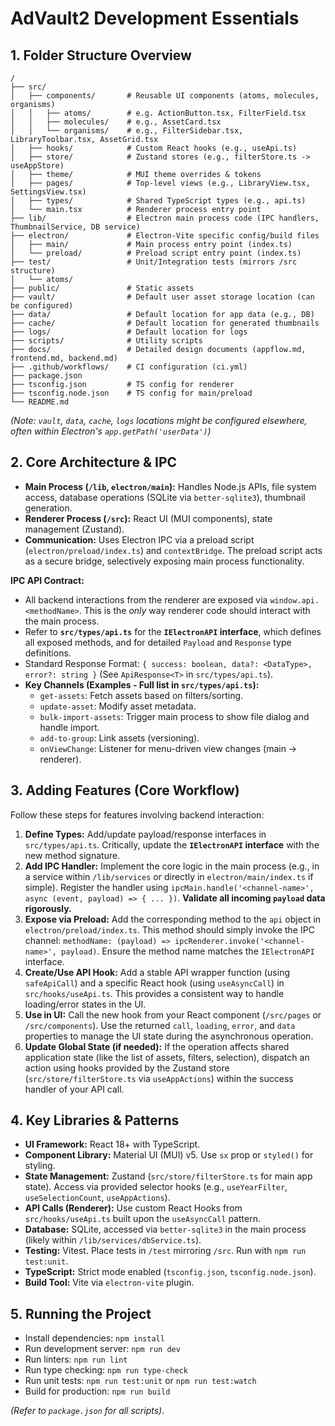# AdVault2 Development Essentials

## 1. Folder Structure Overview

```
/  
├── src/  
│   ├── components/       # Reusable UI components (atoms, molecules, organisms)
│   │   ├── atoms/        # e.g. ActionButton.tsx, FilterField.tsx
│   │   ├── molecules/    # e.g., AssetCard.tsx
│   │   └── organisms/    # e.g., FilterSidebar.tsx, LibraryToolbar.tsx, AssetGrid.tsx
│   ├── hooks/            # Custom React hooks (e.g., useApi.ts)
│   ├── store/            # Zustand stores (e.g., filterStore.ts -> useAppStore)
│   ├── theme/            # MUI theme overrides & tokens  
│   ├── pages/            # Top‑level views (e.g., LibraryView.tsx, SettingsView.tsx)
│   ├── types/            # Shared TypeScript types (e.g., api.ts)
│   └── main.tsx          # Renderer process entry point
├── lib/                  # Electron main process code (IPC handlers, ThumbnailService, DB service)
├── electron/             # Electron-Vite specific config/build files  
│   ├── main/             # Main process entry point (index.ts)
│   └── preload/          # Preload script entry point (index.ts)  
├── test/                 # Unit/Integration tests (mirrors /src structure)
│   └── atoms/
├── public/               # Static assets
├── vault/                # Default user asset storage location (can be configured)
├── data/                 # Default location for app data (e.g., DB)
├── cache/                # Default location for generated thumbnails
├── logs/                 # Default location for logs
├── scripts/              # Utility scripts
├── docs/                 # Detailed design documents (appflow.md, frontend.md, backend.md)
├── .github/workflows/    # CI configuration (ci.yml)
├── package.json
├── tsconfig.json         # TS config for renderer
├── tsconfig.node.json    # TS config for main/preload
└── README.md  
```
*(Note: `vault`, `data`, `cache`, `logs` locations might be configured elsewhere, often within Electron's `app.getPath('userData')`)*

## 2. Core Architecture & IPC

*   **Main Process (`/lib`, `electron/main`):** Handles Node.js APIs, file system access, database operations (SQLite via `better-sqlite3`), thumbnail generation.
*   **Renderer Process (`/src`):** React UI (MUI components), state management (Zustand).
*   **Communication:** Uses Electron IPC via a preload script (`electron/preload/index.ts`) and `contextBridge`. The preload script acts as a secure bridge, selectively exposing main process functionality.

**IPC API Contract:**

*   All backend interactions from the renderer are exposed via `window.api.<methodName>`. This is the *only* way renderer code should interact with the main process.
*   Refer to **`src/types/api.ts`** for the **`IElectronAPI` interface**, which defines all exposed methods, and for detailed `Payload` and `Response` type definitions.
*   Standard Response Format: `{ success: boolean, data?: <DataType>, error?: string }` (See `ApiResponse<T>` in `src/types/api.ts`).
*   **Key Channels (Examples - Full list in `src/types/api.ts`):**
    *   `get-assets`: Fetch assets based on filters/sorting.
    *   `update-asset`: Modify asset metadata.
    *   `bulk-import-assets`: Trigger main process to show file dialog and handle import.
    *   `add-to-group`: Link assets (versioning).
    *   `onViewChange`: Listener for menu-driven view changes (main -> renderer).

## 3. Adding Features (Core Workflow)

Follow these steps for features involving backend interaction:

1.  **Define Types:** Add/update payload/response interfaces in `src/types/api.ts`. Critically, update the **`IElectronAPI` interface** with the new method signature.
2.  **Add IPC Handler:** Implement the core logic in the main process (e.g., in a service within `/lib/services` or directly in `electron/main/index.ts` if simple). Register the handler using `ipcMain.handle('<channel-name>', async (event, payload) => { ... })`. **Validate all incoming `payload` data rigorously.**
3.  **Expose via Preload:** Add the corresponding method to the `api` object in `electron/preload/index.ts`. This method should simply invoke the IPC channel: `methodName: (payload) => ipcRenderer.invoke('<channel-name>', payload)`. Ensure the method name matches the `IElectronAPI` interface.
4.  **Create/Use API Hook:** Add a stable API wrapper function (using `safeApiCall`) and a specific React hook (using `useAsyncCall`) in `src/hooks/useApi.ts`. This provides a consistent way to handle loading/error states in the UI.
5.  **Use in UI:** Call the new hook from your React component (`/src/pages` or `/src/components`). Use the returned `call`, `loading`, `error`, and `data` properties to manage the UI state during the asynchronous operation.
6.  **Update Global State (if needed):** If the operation affects shared application state (like the list of assets, filters, selection), dispatch an action using hooks provided by the Zustand store (`src/store/filterStore.ts` via `useAppActions`) within the success handler of your API call.

## 4. Key Libraries & Patterns

*   **UI Framework:** React 18+ with TypeScript.
*   **Component Library:** Material UI (MUI) v5. Use `sx` prop or `styled()` for styling.
*   **State Management:** Zustand (`src/store/filterStore.ts` for main app state). Access via provided selector hooks (e.g., `useYearFilter`, `useSelectionCount`, `useAppActions`).
*   **API Calls (Renderer):** Use custom React Hooks from `src/hooks/useApi.ts` built upon the `useAsyncCall` pattern.
*   **Database:** SQLite, accessed via `better-sqlite3` in the main process (likely within `/lib/services/dbService.ts`).
*   **Testing:** Vitest. Place tests in `/test` mirroring `/src`. Run with `npm run test:unit`.
*   **TypeScript:** Strict mode enabled (`tsconfig.json`, `tsconfig.node.json`).
*   **Build Tool:** Vite via `electron-vite` plugin.

## 5. Running the Project

*   Install dependencies: `npm install`
*   Run development server: `npm run dev`
*   Run linters: `npm run lint`
*   Run type checking: `npm run type-check`
*   Run unit tests: `npm run test:unit` or `npm run test:watch`
*   Build for production: `npm run build`

*(Refer to `package.json` for all scripts)*.